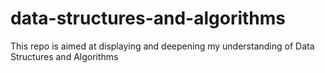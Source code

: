 # data-structures-and-algorithms
This repo is aimed at displaying and deepening my understanding of Data Structures and Algorithms
